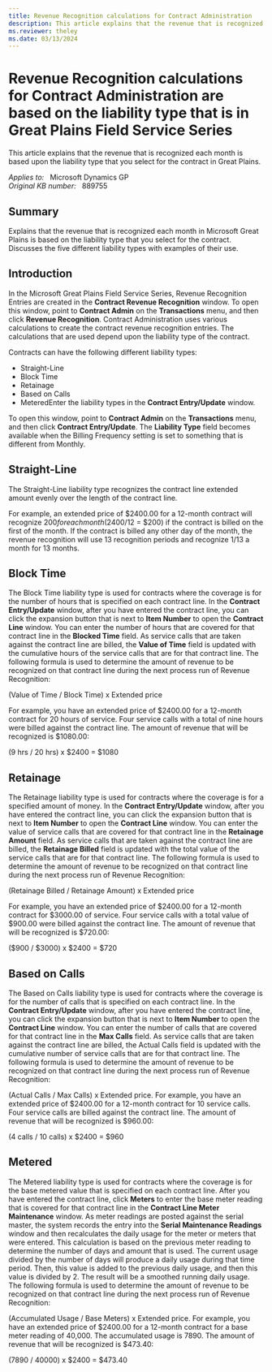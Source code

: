 ```yaml
---
title: Revenue Recognition calculations for Contract Administration
description: This article explains that the revenue that is recognized each month is based upon the liability type that you select for the contract in Great Plains.
ms.reviewer: theley
ms.date: 03/13/2024
---
```

# Revenue Recognition calculations for Contract Administration are based on the liability type that is in Great Plains Field Service Series

This article explains that the revenue that is recognized each month is based upon the liability type that you select for the contract in Great Plains.

_Applies to:_ &nbsp; Microsoft Dynamics GP  
_Original KB number:_ &nbsp; 889755

## Summary

Explains that the revenue that is recognized each month in Microsoft Great Plains is based on the liability type that you select for the contract. Discusses the five different liability types with examples of their use.

## Introduction

In the Microsoft Great Plains Field Service Series, Revenue Recognition Entries are created in the **Contract Revenue Recognition** window. To open this window, point to **Contract Admin** on the **Transactions** menu, and then click **Revenue Recognition**. Contract Administration uses various calculations to create the contract revenue recognition entries. The calculations that are used depend upon the liability type of the contract.

Contracts can have the following different liability types:

- Straight-Line
- Block Time
- Retainage
- Based on Calls
- MeteredEnter the liability types in the **Contract Entry/Update** window.

To open this window, point to **Contract Admin** on the **Transactions** menu, and then click **Contract Entry/Update**. The **Liability Type** field becomes available when the Billing Frequency setting is set to something that is different from Monthly.

## Straight-Line

The Straight-Line liability type recognizes the contract line extended amount evenly over the length of the contract line.

For example, an extended price of $2400.00 for a 12-month contract will recognize $200 for each month ($2400/12 = $200) if the contract is billed on the first of the month. If the contract is billed any other day of the month, the revenue recognition will use 13 recognition periods and recognize 1/13 a month for 13 months.

## Block Time

The Block Time liability type is used for contracts where the coverage is for the number of hours that is specified on each contract line. In the **Contract Entry/Update** window, after you have entered the contract line, you can click the expansion button that is next to **Item Number** to open the **Contract Line** window. You can enter the number of hours that are covered for that contract line in the **Blocked Time** field. As service calls that are taken against the contract line are billed, the **Value of Time** field is updated with the cumulative hours of the service calls that are for that contract line. The following formula is used to determine the amount of revenue to be recognized on that contract line during the next process run of Revenue Recognition:

(Value of Time / Block Time) x Extended price

For example, you have an extended price of $2400.00 for a 12-month contract for 20 hours of service. Four service calls with a total of nine hours were billed against the contract line. The amount of revenue that will be recognized is $1080.00:

(9 hrs / 20 hrs) x $2400 = $1080

## Retainage

The Retainage liability type is used for contracts where the coverage is for a specified amount of money. In the **Contract Entry/Update** window, after you have entered the contract line, you can click the expansion button that is next to **Item Number** to open the **Contract Line** window. You can enter the value of service calls that are covered for that contract line in the **Retainage Amount** field. As service calls that are taken against the contract line are billed, the **Retainage Billed** field is updated with the total value of the service calls that are for that contract line. The following formula is used to determine the amount of revenue to be recognized on that contract line during the next process run of Revenue Recognition:

(Retainage Billed / Retainage Amount) x Extended price

For example, you have an extended price of $2400.00 for a 12-month contract for $3000.00 of service. Four service calls with a total value of $900.00 were billed against the contract line. The amount of revenue that will be recognized is $720.00:

($900 / $3000) x $2400 = $720

## Based on Calls

The Based on Calls liability type is used for contracts where the coverage is for the number of calls that is specified on each contract line. In the **Contract Entry/Update** window, after you have entered the contract line, you can click the expansion button that is next to **Item Number** to open the **Contract Line** window. You can enter the number of calls that are covered for that contract line in the **Max Calls** field. As service calls that are taken against the contract line are billed, the Actual Calls field is updated with the cumulative number of service calls that are for that contract line. The following formula is used to determine the amount of revenue to be recognized on that contract line during the next process run of Revenue Recognition:

(Actual Calls / Max Calls) x Extended price. For example, you have an extended price of $2400.00 for a 12-month contract for 10 service calls. Four service calls are billed against the contract line. The amount of revenue that will be recognized is $960.00:

(4 calls / 10 calls) x $2400 = $960

## Metered

The Metered liability type is used for contracts where the coverage is for the base metered value that is specified on each contract line. After you have entered the contract line, click **Meters** to enter the base meter reading that is covered for that contract line in the **Contract Line Meter Maintenance** window. As meter readings are posted against the serial master, the system records the entry into the **Serial Maintenance Readings** window and then recalculates the daily usage for the meter or meters that were entered. This calculation is based on the previous meter reading to determine the number of days and amount that is used. The current usage divided by the number of days will produce a daily usage during that time period. Then, this value is added to the previous daily usage, and then this value is divided by 2. The result will be a smoothed running daily usage. The following formula is used to determine the amount of revenue to be recognized on that contract line during the next process run of Revenue Recognition:

(Accumulated Usage / Base Meters) x Extended price. For example, you have an extended price of $2400.00 for a 12-month contract for a base meter reading of 40,000. The accumulated usage is 7890. The amount of revenue that will be recognized is $473.40:

(7890 / 40000) x $2400 = $473.40
